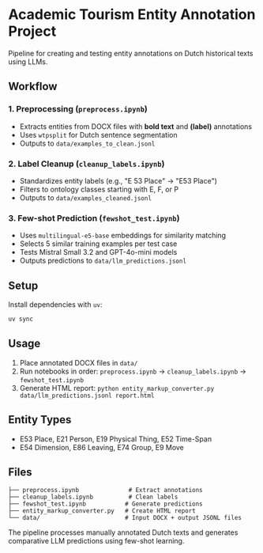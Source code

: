 # Academic Tourism Entity Annotation Project

Pipeline for creating and testing entity annotations on Dutch historical texts using LLMs.

## Workflow

### 1. Preprocessing (`preprocess.ipynb`)
- Extracts entities from DOCX files with **bold text** and **(label)** annotations
- Uses `wtpsplit` for Dutch sentence segmentation
- Outputs to `data/examples_to_clean.jsonl`

### 2. Label Cleanup (`cleanup_labels.ipynb`)
- Standardizes entity labels (e.g., "E 53 Place" → "E53 Place")
- Filters to ontology classes starting with E, F, or P
- Outputs to `data/examples_cleaned.jsonl`

### 3. Few-shot Prediction (`fewshot_test.ipynb`)
- Uses `multilingual-e5-base` embeddings for similarity matching
- Selects 5 similar training examples per test case
- Tests Mistral Small 3.2 and GPT-4o-mini models
- Outputs predictions to `data/llm_predictions.jsonl`

## Setup

Install dependencies with `uv`:
```bash
uv sync
```

## Usage

1. Place annotated DOCX files in `data/`
2. Run notebooks in order: `preprocess.ipynb` → `cleanup_labels.ipynb` → `fewshot_test.ipynb`
3. Generate HTML report: `python entity_markup_converter.py data/llm_predictions.jsonl report.html`

## Entity Types
- E53 Place, E21 Person, E19 Physical Thing, E52 Time-Span
- E54 Dimension, E86 Leaving, E74 Group, E9 Move

## Files
```
├── preprocess.ipynb              # Extract annotations
├── cleanup_labels.ipynb          # Clean labels  
├── fewshot_test.ipynb           # Generate predictions
├── entity_markup_converter.py   # Create HTML report
└── data/                        # Input DOCX + output JSONL files
```

The pipeline processes manually annotated Dutch texts and generates comparative LLM predictions using few-shot learning.
